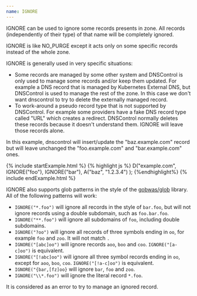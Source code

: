 ```yaml
---
name: IGNORE
---
```


IGNORE can be used to ignore some records presents in zone.
All records (independently of their type) of that name will be completely ignored.

IGNORE is like NO_PURGE except it acts only on some specific records instead of the whole zone.

IGNORE is generally used in very specific situations:

* Some records are managed by some other system and DNSControl is only used to manage some records and/or keep them updated. For example a DNS record that is managed by Kubernetes External DNS, but DNSControl is used to manage the rest of the zone. In this case we don't want dnscontrol to try to delete the externally managed record.
* To work-around a pseudo record type that is not supported by DNSControl. For example some providers have a fake DNS record type called "URL" which creates a redirect. DNSControl normally deletes these records because it doesn't understand them. IGNORE will leave those records alone.

In this example, dnscontrol will insert/update the "baz.example.com" record but will leave unchanged the "foo.example.com" and "bar.example.com" ones.

{% include startExample.html %}
{% highlight js %}
D("example.com",
  IGNORE("foo"),
  IGNORE("bar"),
  A("baz", "1.2.3.4")
);
{%endhighlight%}
{% include endExample.html %}

IGNORE also supports glob patterns in the style of the [gobwas/glob](https://github.com/gobwas/glob) library. All of 
the following patterns will work:

* `IGNORE("*.foo")` will ignore all records in the style of `bar.foo`, but will not ignore records using a double
subdomain, such as `foo.bar.foo`.
* `IGNORE("**.foo")` will ignore all subdomains of `foo`, including double subdomains.
* `IGNORE("?oo")` will ignore all records of three symbols ending in `oo`, for example `foo` and `zoo`. It will
not match `.`
* `IGNORE("[abc]oo")` will ignore records `aoo`, `boo` and `coo`. `IGNORE("[a-c]oo")` is equivalent.
* `IGNORE("[!abc]oo")` will ignore all three symbol records ending in `oo`, except for `aoo`, `boo`, `coo`. `IGNORE("[!a-c]oo")` is equivalent.
* `IGNORE("{bar,[fz]oo}` will ignore `bar`, `foo` and `zoo`.
* `IGNORE("\\*.foo")` will ignore the literal record `*.foo`.

It is considered as an error to try to manage an ignored record.